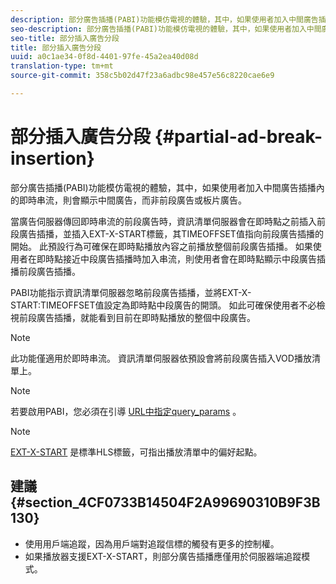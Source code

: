 ```yaml
---
description: 部分廣告插播(PABI)功能模仿電視的體驗，其中，如果使用者加入中間廣告插播內的即時串流，則會顯示中間廣告，而非前段廣告或板片廣告。
seo-description: 部分廣告插播(PABI)功能模仿電視的體驗，其中，如果使用者加入中間廣告插播內的即時串流，則會顯示中間廣告，而非前段廣告或板片廣告。
seo-title: 部分插入廣告分段
title: 部分插入廣告分段
uuid: a0c1ae34-0f8d-4401-97fe-45a2ea40d08d
translation-type: tm+mt
source-git-commit: 358c5b02d47f23a6adbc98e457e56c8220cae6e9

---
```



# 部分插入廣告分段 {#partial-ad-break-insertion}

部分廣告插播(PABI)功能模仿電視的體驗，其中，如果使用者加入中間廣告插播內的即時串流，則會顯示中間廣告，而非前段廣告或板片廣告。

當廣告伺服器傳回即時串流的前段廣告時，資訊清單伺服器會在即時點之前插入前段廣告插播，並插入EXT-X-START標籤，其TIMEOFFSET值指向前段廣告插播的開始。 此預設行為可確保在即時點播放內容之前播放整個前段廣告插播。 如果使用者在即時點接近中段廣告插播時加入串流，則使用者會在即時點顯示中段廣告插播前段廣告插播。

PABI功能指示資訊清單伺服器忽略前段廣告插播，並將EXT-X-START:TIMEOFFSET值設定為即時點中段廣告的開頭。 如此可確保使用者不必檢視前段廣告插播，就能看到目前在即時點播放的整個中段廣告。

>[!NOTE]
>
>此功能僅適用於即時串流。 資訊清單伺服器依預設會將前段廣告插入VOD播放清單上。

>[!NOTE]
>
>若要啟用PABI，您必須在引導 [URL中指定query_params](../../msapi-topics/ms-getting-started/ms-api-query-params.md) 。

>[!NOTE]
>
>[EXT-X-START](https://tools.ietf.org/html/rfc8216#section-4.3.5.2) 是標準HLS標籤，可指出播放清單中的偏好起點。

## 建議 {#section_4CF0733B14504F2A99690310B9F3B130}

* 使用用戶端追蹤，因為用戶端對追蹤信標的觸發有更多的控制權。
* 如果播放器支援EXT-X-START，則部分廣告插播應僅用於伺服器端追蹤模式。